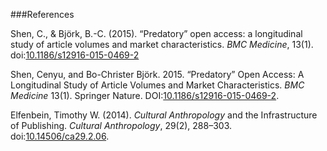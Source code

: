 ###References

Shen, C., & Björk, B.-C. (2015). “Predatory” open access: a longitudinal study of article volumes and market characteristics. *BMC Medicine*, 13(1). doi:[10.1186/s12916-015-0469-2](http://doi.org/10.1186/s12916-015-0469-2)

Shen, Cenyu, and Bo-Christer Björk. 2015. “Predatory” Open Access: A Longitudinal Study of Article Volumes and Market Characteristics. *BMC Medicine* 13(1). Springer Nature. DOI:[10.1186/s12916-015-0469-2](http://dx.doi.org/10.1186/s12916-015-0469-2).

Elfenbein, Timothy W. (2014). *Cultural Anthropology* and the Infrastructure of Publishing. *Cultural Anthropology*, 29(2), 288–303. doi:[10.14506/ca29.2.06](http://doi.org/10.14506/ca29.2.06).
